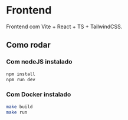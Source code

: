 # Frontend

Frontend com Vite + React + TS + TailwindCSS.

## Como rodar
### Com nodeJS instalado

```bash
npm install
npm run dev
```
### Com Docker instalado

```bash
make build
make run
```